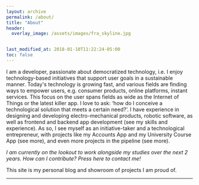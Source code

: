 ```yaml
---
layout: archive
permalink: /about/
title: "About"
header:
  overlay_image: /assets/images/fra_skyline.jpg 


last_modified_at: 2018-01-10T11:22:24-05:00
toc: false
---
```


I am a developer, passionate about democratized technology, i.e. I enjoy technology-based initiatives that support user goals in a sustainable manner. Today's technology is growing fast, and various fields are finding ways to empower users, e.g. consumer products, online platforms, instant services. This focus on the user spans fields as wide as the Internet of Things or the latest killer app. I love to ask: ‘how do I conceive a technological solution that meets a certain need?’. I have experience in designing and developing electro-mechanical products, robotic software, as well as frontend and backend app development (see my skills and experience). As so, I see myself as an initiative-taker and a technological entrepreneur, with projects like my Accounts App and my University Course App (see more), and even more projects in the pipeline (see more).

<i> I am currently on the lookout to work alongside my studies over the next 2 years. How can I contribute? Press here to contact me!</i>

This site is my personal blog and showroom of projects I am proud of. 


---
